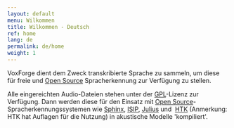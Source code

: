 ```yaml
---
layout: default
menu: Wilkommen
title: Wilkommen - Deutsch
ref: home
lang: de
permalink: de/home
weight: 1
---
```

VoxForge dient dem Zweck transkribierte Sprache zu sammeln, um diese für
freie und [Open Source] Spracherkennung zur Verfügung zu stellen.

Alle eingereichten Audio-Dateien stehen unter der [GPL]-Lizenz zur
Verfügung. Dann werden diese für den Einsatz mit [Open Source]-
Spracherkennungssystemen wie [Sphinx], [ISIP], [Julius] und 
[HTK] (Anmerkung: HTK hat Auflagen für die Nutzung) in akustische
Modelle 'kompiliert'.

  [Open Source]: /faq/what-is-open-source-software
  [GPL]: /faq/what-is-gpl
  [Sphinx]: http://cmusphinx.sourceforge.net/html/cmusphinx.php
  [ISIP]: https://www.isip.piconepress.com/projects/speech/
  [Julius]: http://julius.sourceforge.jp/en_index.php?q=en/index.html
  [HTK]: http://htk.eng.cam.ac.uk/
